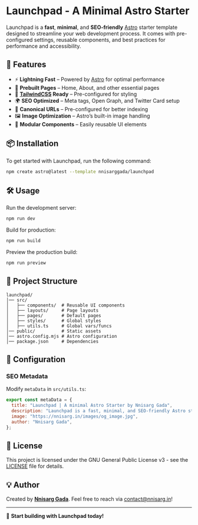# Launchpad - A Minimal Astro Starter

Launchpad is a **fast**, **minimal**, and **SEO-friendly** [Astro](https://astro.build/) starter template designed to streamline your web development process. It comes with pre-configured settings, reusable components, and best practices for performance and accessibility.

## 🚀 Features

- ⚡ **Lightning Fast** – Powered by [Astro](https://astro.build/) for optimal performance
- 📄 **Prebuilt Pages** – Home, About, and other essential pages
- 🎨 **[TailwindCSS](https://tailwindcss.com/) Ready** – Pre-configured for styling
- 🌍 **SEO Optimized** – Meta tags, Open Graph, and Twitter Card setup
- 🔗 **Canonical URLs** – Pre-configured for better indexing
- 🖼️ **Image Optimization** – Astro’s built-in image handling
- 🔧 **Modular Components** – Easily reusable UI elements

## 📦 Installation

To get started with Launchpad, run the following command:

```sh
npm create astro@latest --template nnisarggada/launchpad
```

## 🛠️ Usage

Run the development server:

```sh
npm run dev
```

Build for production:

```sh
npm run build
```

Preview the production build:

```sh
npm run preview
```

## 📂 Project Structure

```
launchpad/
│── src/
│   ├── components/  # Reusable UI components
│   ├── layouts/     # Page layouts
│   ├── pages/       # Default pages
│   ├── styles/      # Global styles
│   ├── utils.ts     # Global vars/funcs
│── public/          # Static assets
│── astro.config.mjs # Astro configuration
│── package.json     # Dependencies
```

## 🔧 Configuration

### **SEO Metadata**
Modify `metaData` in `src/utils.ts`:

```js
export const metaData = {
  title: "Launchpad | A minimal Astro Starter by Nnisarg Gada",
  description: "Launchpad is a fast, minimal, and SEO-friendly Astro starter template designed for modern web projects.",
  image: "https://nnisarg.in/images/og_image.jpg",
  author: "Nnisarg Gada",
};
```

## 📜 License

This project is licensed under the GNU General Public License v3 - see the [LICENSE](LICENSE.md) file for details.

## 💡 Author

Created by **[Nnisarg Gada](https://nnisarg.in)**. Feel free to reach via [contact@nnisarg.in](mailto:contact@nnisarg.in)!

---

🚀 **Start building with Launchpad today!**

